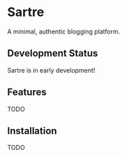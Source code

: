 # Sartre

A minimal, authentic blogging platform.

## Development Status

Sartre is in early development!

## Features

TODO

## Installation

TODO
